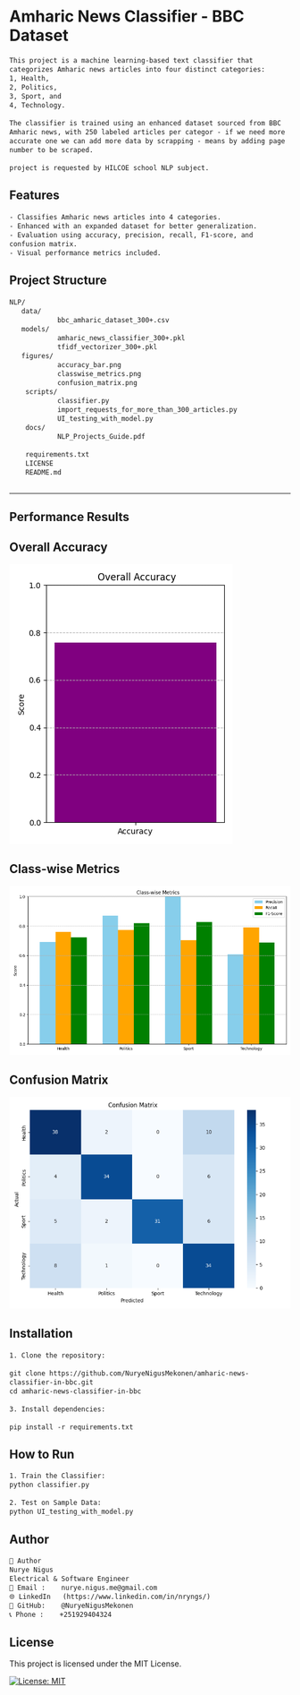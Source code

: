 
# Amharic News Classifier - BBC Dataset
```
This project is a machine learning-based text classifier that categorizes Amharic news articles into four distinct categories: 
1, Health,
2, Politics,
3, Sport, and
4, Technology.

The classifier is trained using an enhanced dataset sourced from BBC Amharic news, with 250 labeled articles per categor - if we need more accurate one we can add more data by scrapping - means by adding page
number to be scraped.

project is requested by HILCOE school NLP subject.
```
##  Features
```
- Classifies Amharic news articles into 4 categories.
- Enhanced with an expanded dataset for better generalization.
- Evaluation using accuracy, precision, recall, F1-score, and confusion matrix.
- Visual performance metrics included.
```
##  Project Structure
```
NLP/
   data/
            bbc_amharic_dataset_300+.csv     
   models/
            amharic_news_classifier_300+.pkl 
            tfidf_vectorizer_300+.pkl        
   figures/
            accuracy_bar.png                
            classwise_metrics.png            
            confusion_matrix.png            
    scripts/
            classifier.py                    
            import_requests_for_more_than_300_articles.py 
            UI_testing_with_model.py         
    docs/
            NLP_Projects_Guide.pdf          

    requirements.txt                     
    LICENSE                              
    README.md                     


```
---

##  Performance Results

##  Overall Accuracy

![Accuracy](figures/accuracy_bar.png)

##  Class-wise Metrics

![Class Metrics](figures/classwise_metrics.png)

##  Confusion Matrix

![Confusion Matrix](figures/confusion_matrix.png)

##  Installation
```
1. Clone the repository:

git clone https://github.com/NuryeNigusMekonen/amharic-news-classifier-in-bbc.git
cd amharic-news-classifier-in-bbc

3. Install dependencies:

pip install -r requirements.txt
```
##  How to Run
```
1. Train the Classifier:
python classifier.py

2. Test on Sample Data:
python UI_testing_with_model.py
```

##  Author
```
👤 Author
Nurye Nigus
Electrical & Software Engineer
📧 Email :    nurye.nigus.me@gmail.com
🌐 LinkedIn   (https://www.linkedin.com/in/nryngs/)
🐙 GitHub:    @NuryeNigusMekonen
📞 Phone :    +251929404324

```
##  License

This project is licensed under the MIT License.

[![License: MIT](https://img.shields.io/badge/License-MIT-blue.svg)](LICENSE)
